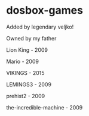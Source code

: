 # dosbox-games
Added by legendary veljko!

Owned by my father

Lion King - 2009

Mario - 2009

VIKINGS - 2015

LEMINGS3 - 2009

prehist2 - 2009

the-incredible-machine - 2009

